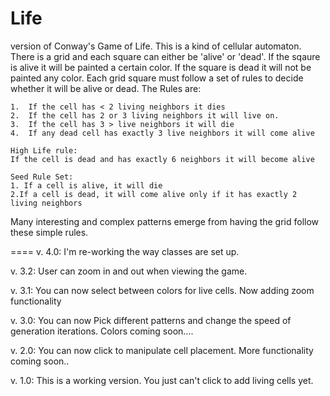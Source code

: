 Life
====

version of Conway's Game of Life.
This is a kind of cellular automaton.  There is a grid and each square can either be 'alive' or 'dead'.
If the sqaure is alive it will be painted a certain color.  If the square is dead it will not be painted any color.
Each grid square must follow a set of rules to decide whether it will be alive or dead.
The Rules are:
```
1.  If the cell has < 2 living neighbors it dies
2.  If the cell has 2 or 3 living neighbors it will live on.
3.  If the cell has 3 > live neighbors it will die
4.  If any dead cell has exactly 3 live neighbors it will come alive

High Life rule: 
If the cell is dead and has exactly 6 neighbors it will become alive

Seed Rule Set:
1. If a cell is alive, it will die
2.If a cell is dead, it will come alive only if it has exactly 2 living neighbors
```
Many interesting and complex patterns emerge from having the grid follow these simple rules.

====
v. 4.0:
I'm re-working the way classes are set up.

v. 3.2:
User can zoom in and out when viewing the game.  

v. 3.1:
You can now select between colors for live cells.  Now adding zoom functionality

v. 3.0:
You can now Pick different patterns and change the speed of generation iterations.  Colors coming soon....


v. 2.0:
You can now click to manipulate cell placement.  More functionality coming soon..


v. 1.0: 
This is a working version.  You just can't click to add living cells yet. </br>


